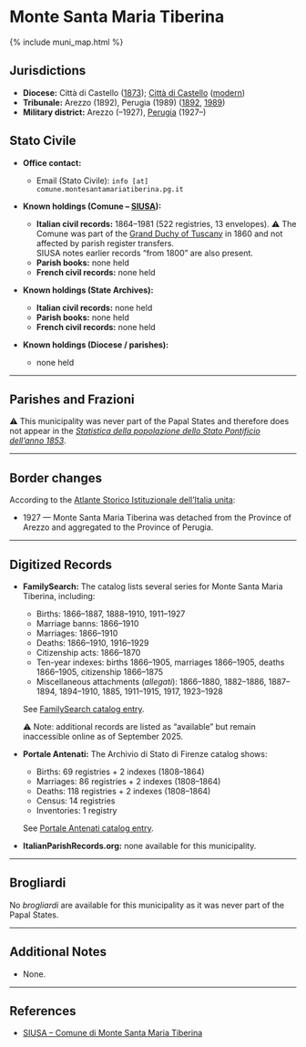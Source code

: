 # Monte Santa Maria Tiberina

{% include muni_map.html %}

## Jurisdictions

* **Diocese:** Città di Castello ([1873](https://www.google.it/books/edition/Il_libro_de_comuni_del_Regno_d_Italia_co/WF9mfeJJcDEC?gbpv=1)); [Città di Castello](../dio/castello.md) ([modern](https://www.chiesacattolica.it/annuario-cei/ricerca-parrocchie/))
* **Tribunale:** Arezzo (1892), Perugia (1989) ([1892](https://www.google.it/books/edition/Bollettino_ufficiale_del_Ministero_di_gr/kRXd4t5fK-0C?hl=en&gbpv=1&pg=PA457&printsec=frontcover), [1989](https://www.google.it/books/edition/Gazzetta_ufficiale_della_Repubblica_ital/-Z6nogg-qMQC?hl=en&gbpv=1&pg=RA8-PA38&printsec=frontcover))
* **Military district:** Arezzo (–1927), [Perugia](../mil/perugia.md) (1927–)

## Stato Civile

* **Office contact:**

  * Email (Stato Civile): `info [at] comune.montesantamariatiberina.pg.it`

* **Known holdings (Comune – [SIUSA](https://siusa-archivi.cultura.gov.it/cgi-bin/siusa/pagina.pl?TipoPag=comparc&Chiave=307193)):**

  * **Italian civil records:** 1864–1981 (522 registries, 13 envelopes).
    ⚠️ The Comune was part of the [Grand Duchy of Tuscany](https://en.wikipedia.org/wiki/Grand_Duchy_of_Tuscany) in 1860 and not affected by parish register transfers. \
	SIUSA notes earlier records “from 1800” are also present.
  * **Parish books:** none held
  * **French civil records:** none held

* **Known holdings (State Archives):**

  * **Italian civil records:** none held
  * **Parish books:** none held
  * **French civil records:** none held

* **Known holdings (Diocese / parishes):**

  * none held

---

## Parishes and Frazioni

⚠️ This municipality was never part of the Papal States and therefore does not appear in the *[Statistica della popolazione dello Stato Pontificio dell’anno 1853](https://www.google.it/books/edition/Statistics_della_popolazione_dello_Stato/v6dCAQAAMAAJ)*.

---

## Border changes

According to the [Atlante Storico Istituzionale dell’Italia unita](http://dati.san.beniculturali.it/asi/local/detail.html?UA05102):

* 1927 — Monte Santa Maria Tiberina was detached from the Province of Arezzo and aggregated to the Province of Perugia.

---

## Digitized Records

* **FamilySearch:** The catalog lists several series for Monte Santa Maria Tiberina, including:

  * Births: 1866–1887, 1888–1910, 1911–1927
  * Marriage banns: 1866–1910
  * Marriages: 1866–1910
  * Deaths: 1866–1910, 1916–1929
  * Citizenship acts: 1866–1870
  * Ten-year indexes: births 1866–1905, marriages 1866–1905, deaths 1866–1905, citizenship 1866–1875
  * Miscellaneous attachments (*allegati*): 1866–1880, 1882–1886, 1887–1894, 1894–1910, 1885, 1911–1915, 1917, 1923–1928

  See [FamilySearch catalog entry](https://www.familysearch.org/en/search/catalog/835125).

  ⚠️ Note: additional records are listed as “available” but remain inaccessible online as of September 2025.

* **Portale Antenati:**
  The Archivio di Stato di Firenze catalog shows:

  * Births: 69 registries + 2 indexes (1808–1864)
  * Marriages: 86 registries + 2 indexes (1808–1864)
  * Deaths: 118 registries + 2 indexes (1808–1864)
  * Census: 14 registries
  * Inventories: 1 registry

  See [Portale Antenati catalog entry](https://antenati.cultura.gov.it/search-registry/?archivio=235&descrizione=Archivio%20di%20Stato%20di%20Firenze&s_facet_query=localita_ss%3A%22Monte%20Santa%20Maria%20Tiberina%22).

* **ItalianParishRecords.org:** none available for this municipality.

---

## Brogliardi

No *brogliardi* are available for this municipality as it was never part of the Papal States.

---

## Additional Notes

* None.

---

## References

* [SIUSA – Comune di Monte Santa Maria Tiberina](https://siusa-archivi.cultura.gov.it/cgi-bin/siusa/pagina.pl?TipoPag=comparc&Chiave=307193)

